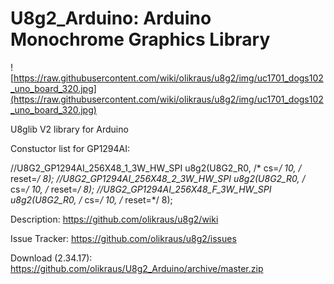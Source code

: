 # U8g2_Arduino: Arduino Monochrome Graphics Library

![https://raw.githubusercontent.com/wiki/olikraus/u8g2/img/uc1701_dogs102_uno_board_320.jpg](https://raw.githubusercontent.com/wiki/olikraus/u8g2/img/uc1701_dogs102_uno_board_320.jpg) 

U8glib V2 library for Arduino

Constuctor list for GP1294AI:

//U8G2_GP1294AI_256X48_1_3W_HW_SPI u8g2(U8G2_R0, /* cs=*/ 10, /* reset=*/ 8);
//U8G2_GP1294AI_256X48_2_3W_HW_SPI u8g2(U8G2_R0, /* cs=*/ 10, /* reset=*/ 8);
//U8G2_GP1294AI_256X48_F_3W_HW_SPI u8g2(U8G2_R0, /* cs=*/ 10, /* reset=*/ 8);


Description: https://github.com/olikraus/u8g2/wiki

Issue Tracker: https://github.com/olikraus/u8g2/issues

Download (2.34.17): https://github.com/olikraus/U8g2_Arduino/archive/master.zip

